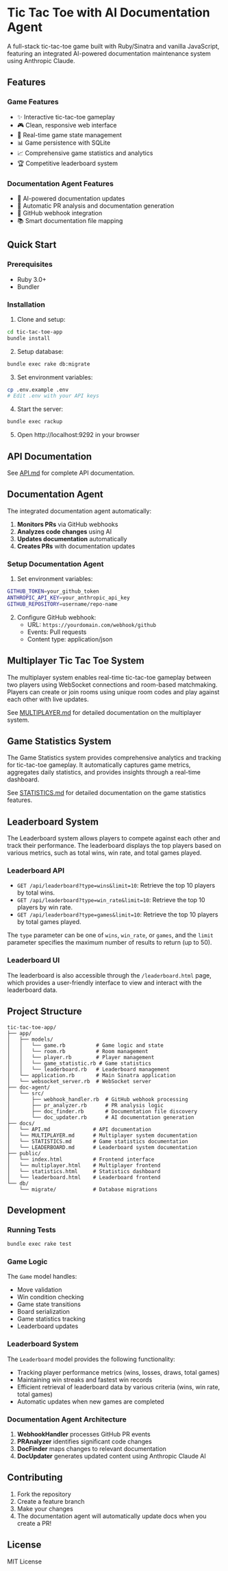 # Tic Tac Toe with AI Documentation Agent

A full-stack tic-tac-toe game built with Ruby/Sinatra and vanilla JavaScript, featuring an integrated AI-powered documentation maintenance system using Anthropic Claude.

## Features

### Game Features
- ✨ Interactive tic-tac-toe gameplay
- 🎮 Clean, responsive web interface
- 🔄 Real-time game state management
- 📊 Game persistence with SQLite
- 📈 Comprehensive game statistics and analytics
- 🏆 Competitive leaderboard system

### Documentation Agent Features
- 🤖 AI-powered documentation updates
- 📝 Automatic PR analysis and documentation generation
- 🔗 GitHub webhook integration
- 📚 Smart documentation file mapping

## Quick Start

### Prerequisites
- Ruby 3.0+
- Bundler

### Installation

1. Clone and setup:
```bash
cd tic-tac-toe-app
bundle install
```

2. Setup database:
```bash
bundle exec rake db:migrate
```

3. Set environment variables:
```bash
cp .env.example .env
# Edit .env with your API keys
```

4. Start the server:
```bash
bundle exec rackup
```

5. Open http://localhost:9292 in your browser

## API Documentation

See [API.md](docs/API.md) for complete API documentation.

## Documentation Agent

The integrated documentation agent automatically:

1. **Monitors PRs** via GitHub webhooks
2. **Analyzes code changes** using AI
3. **Updates documentation** automatically
4. **Creates PRs** with documentation updates

### Setup Documentation Agent

1. Set environment variables:
```bash
GITHUB_TOKEN=your_github_token
ANTHROPIC_API_KEY=your_anthropic_api_key
GITHUB_REPOSITORY=username/repo-name
```

2. Configure GitHub webhook:
   - URL: `https://yourdomain.com/webhook/github`
   - Events: Pull requests
   - Content type: application/json

## Multiplayer Tic Tac Toe System

The multiplayer system enables real-time tic-tac-toe gameplay between two players using WebSocket connections and room-based matchmaking. Players can create or join rooms using unique room codes and play against each other with live updates.

See [MULTIPLAYER.md](docs/MULTIPLAYER.md) for detailed documentation on the multiplayer system.

## Game Statistics System

The Game Statistics system provides comprehensive analytics and tracking for tic-tac-toe gameplay. It automatically captures game metrics, aggregates daily statistics, and provides insights through a real-time dashboard.

See [STATISTICS.md](docs/STATISTICS.md) for detailed documentation on the game statistics features.

## Leaderboard System

The Leaderboard system allows players to compete against each other and track their performance. The leaderboard displays the top players based on various metrics, such as total wins, win rate, and total games played.

### Leaderboard API

- `GET /api/leaderboard?type=wins&limit=10`: Retrieve the top 10 players by total wins.
- `GET /api/leaderboard?type=win_rate&limit=10`: Retrieve the top 10 players by win rate.
- `GET /api/leaderboard?type=games&limit=10`: Retrieve the top 10 players by total games played.

The `type` parameter can be one of `wins`, `win_rate`, or `games`, and the `limit` parameter specifies the maximum number of results to return (up to 50).

### Leaderboard UI

The leaderboard is also accessible through the `/leaderboard.html` page, which provides a user-friendly interface to view and interact with the leaderboard data.

## Project Structure

```
tic-tac-toe-app/
├── app/
│   ├── models/
│   │   └── game.rb          # Game logic and state
│   │   └── room.rb          # Room management
│   │   └── player.rb        # Player management
│   │   └── game_statistic.rb # Game statistics
│   │   └── leaderboard.rb   # Leaderboard management
│   └── application.rb       # Main Sinatra application
│   └── websocket_server.rb  # WebSocket server
├── doc-agent/
│   └── src/
│       ├── webhook_handler.rb  # GitHub webhook processing
│       ├── pr_analyzer.rb      # PR analysis logic
│       ├── doc_finder.rb       # Documentation file discovery
│       └── doc_updater.rb      # AI documentation generation
├── docs/
│   └── API.md              # API documentation
│   └── MULTIPLAYER.md      # Multiplayer system documentation
│   └── STATISTICS.md       # Game statistics documentation
│   └── LEADERBOARD.md      # Leaderboard system documentation
├── public/
│   └── index.html          # Frontend interface
│   └── multiplayer.html    # Multiplayer frontend
│   └── statistics.html     # Statistics dashboard
│   └── leaderboard.html    # Leaderboard frontend
└── db/
    └── migrate/            # Database migrations
```

## Development

### Running Tests
```bash
bundle exec rake test
```

### Game Logic

The `Game` model handles:
- Move validation
- Win condition checking
- Game state transitions
- Board serialization
- Game statistics tracking
- Leaderboard updates

### Leaderboard System

The `Leaderboard` model provides the following functionality:
- Tracking player performance metrics (wins, losses, draws, total games)
- Maintaining win streaks and fastest win records
- Efficient retrieval of leaderboard data by various criteria (wins, win rate, total games)
- Automatic updates when new games are completed

### Documentation Agent Architecture

1. **WebhookHandler** processes GitHub PR events
2. **PRAnalyzer** identifies significant code changes
3. **DocFinder** maps changes to relevant documentation
4. **DocUpdater** generates updated content using Anthropic Claude AI

## Contributing

1. Fork the repository
2. Create a feature branch
3. Make your changes
4. The documentation agent will automatically update docs when you create a PR!

## License

MIT License